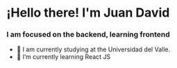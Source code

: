 # ¡Hello there! I'm Juan David

### I am focused on the backend, learning frontend

-   🔭  I am currently studying at the Universidad del Valle.
-   🌱  I’m currently learning React JS


